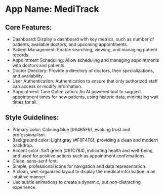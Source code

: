 # **App Name**: MediTrack

## Core Features:

- Dashboard: Display a dashboard with key metrics, such as number of patients, available doctors, and upcoming appointments.
- Patient Management: Enable searching, viewing, and managing patient records.
- Appointment Scheduling: Allow scheduling and managing appointments with doctors and patients.
- Doctor Directory: Provide a directory of doctors, their specializations, and availability.
- User Authentication: Authentication to ensure that only authorized staff can access or modify information.
- Appointment Time Optimization: An AI powered tool to suggest appointment times for new patients, using historic data, minimizing wait times for all.

## Style Guidelines:

- Primary color: Calming blue (#64B5F6), evoking trust and professionalism.
- Background color: Light gray (#F0F4F8), providing a clean and modern backdrop.
- Accent color: Soft green (#81C784), indicating health and well-being, and used for positive actions such as appointment confirmations.
- Clean, sans-serif font.
- Simple, professional icons for navigation and data representation.
- A clean, well-organized layout to display the medical information in an intuitive manner.
- Use subtle animations to create a dynamic, but non-distracting experience.